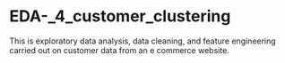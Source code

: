 # EDA-_4_customer_clustering
This is exploratory data analysis, data cleaning, and feature engineering carried out on customer data from an e commerce website. 
